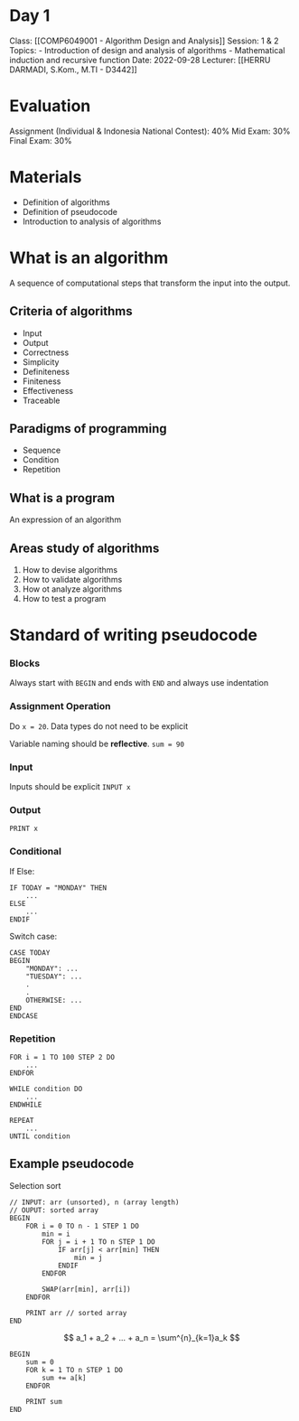 # Day 1
Class: [[COMP6049001 - Algorithm Design and Analysis]]
Session: 1 & 2
Topics: 
	- Introduction of design and analysis of algorithms
	- Mathematical induction and recursive function
Date: 2022-09-28
Lecturer: [[HERRU DARMADI, S.Kom., M.TI - D3442]]

# Evaluation

Assignment (Individual & Indonesia National Contest): 40%
Mid Exam: 30%
Final Exam: 30%

# Materials
- Definition of algorithms
- Definition of pseudocode
- Introduction to analysis of algorithms

# What is an algorithm
A sequence of computational steps that transform the input into the output.

## Criteria of algorithms
- Input
- Output
- Correctness
- Simplicity
- Definiteness
- Finiteness
- Effectiveness
- Traceable

## Paradigms of programming
- Sequence
- Condition
- Repetition

## What is a program

An expression of an algorithm

## Areas study of algorithms
1. How to devise algorithms
2. How to validate algorithms
3. How ot analyze algorithms
4. How to test a program

# Standard of writing pseudocode

### Blocks
Always start with `BEGIN` and ends with `END` and always use indentation

### Assignment Operation
Do `x = 20`. Data types do not need to be explicit

Variable naming should be **reflective**.
`sum = 90`

### Input
Inputs should be explicit
`INPUT x`

### Output
`PRINT x`

### Conditional
If Else:
```
IF TODAY = "MONDAY" THEN
	...
ELSE
	...
ENDIF
```

Switch case:
```
CASE TODAY
BEGIN
	"MONDAY": ...
	"TUESDAY": ...
	.
	.
	OTHERWISE: ...
END
ENDCASE
```

### Repetition

```
FOR i = 1 TO 100 STEP 2 DO
	...
ENDFOR
```

```
WHILE condition DO
	...
ENDWHILE
```

```
REPEAT
	...
UNTIL condition
```

## Example pseudocode

Selection sort

```
// INPUT: arr (unsorted), n (array length)
// OUPUT: sorted array
BEGIN
	FOR i = 0 TO n - 1 STEP 1 DO
		min = i
		FOR j = i + 1 TO n STEP 1 DO
			IF arr[j] < arr[min] THEN
				min = j
			ENDIF
		ENDFOR
		
		SWAP(arr[min], arr[i])
	ENDFOR
	
	PRINT arr // sorted array
END
```

$$
a_1 + a_2 + ... + a_n = \sum^{n}_{k=1}a_k
$$
```
BEGIN
	sum = 0
	FOR k = 1 TO n STEP 1 DO
		sum += a[k]
	ENDFOR

	PRINT sum
END
```